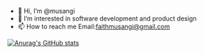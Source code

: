 - 👋 Hi, I’m @musangi
- 👀 I’m interested in software development and product design
- 📫 How to reach me Email:faithmusangi@gmail.com

[![Anurag's GitHub stats](https://github-readme-stats.vercel.app/api?username=musangi)](https://github.com/musangi/github-readme-stats)
